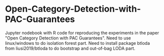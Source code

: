 # Open-Category-Detection-with-PAC-Guarantees
Jupyter nodebook with R code for reproducing the experiments in the paper "Open Category Detection with PAC Guarantees". 
Need to use linux/windows to do isolation forest part. 
Need to install package btloda from liusi2019/btloda to do bootstrap and out-of-bag LODA part. 
